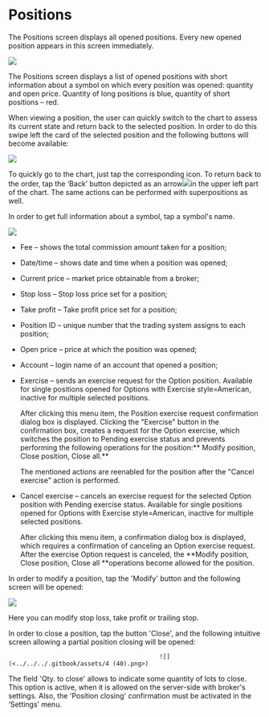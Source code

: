 # Positions

The Positions screen displays all opened positions. Every new opened position appears in this screen immediately.

![](<../../../.gitbook/assets/1 (99).png>)

The Positions screen displays a list of opened positions with short information about a symbol on which every position was opened: quantity and open price. Quantity of long positions is blue, quantity of short positions – red.

When viewing a position, the user can quickly switch to the chart to assess its current state and return back to the selected position. In order to do this swipe left the card of the selected position and the following buttons will become available:

![](<../../../.gitbook/assets/screenshot\_2 (5).jpg>)

To quickly go to the chart, just tap the corresponding icon. To return back to the order, tap the ‘Back’ button depicted as an arrow![](https://lh5.googleusercontent.com/FeoB164MubEhRzjZI288O316A51qKXagx2sSMaReRPOJ5NDeC1l862wWctT_U2Wkbuni-qTC-7pAzYNKFJxG5Z_SP7h57i4K3CKTGGyWTnOqE0msvOjWah_NT\_36eIuww74QtXeI)in the upper left part of the chart. The same actions can be performed with superpositions as well.

In order to get full information about a symbol, tap a symbol's name.

![](<../../../.gitbook/assets/2 (86).png>)

* Fee – shows the total commission amount taken for a position;
* Date/time – shows date and time when a position was opened;
* Current price – market price obtainable from a broker;
* Stop loss – Stop loss price set for a position;
* Take profit – Take profit price set for a position;
* Position ID – unique number that the trading system assigns to each position;
* Open price – price at which the position was opened;
* Account – login name of an account that opened a position;
*   Exercise – sends an exercise request for the Option position. Available for single positions opened for Options with Exercise style=American, inactive for multiple selected positions. 

    After clicking this menu item, the Position exercise request confirmation dialog box is displayed. Clicking the "Exercise" button in the confirmation box, creates a request for the Option exercise, which switches the position to Pending exercise status and prevents performing the following operations for the position:** Modify position, Close position, Close all.**

    The mentioned actions are reenabled for the position after the "Cancel exercise" action is performed.
*   Cancel exercise – cancels an exercise request for the selected Option position with Pending exercise status. Available for single positions opened for Options with Exercise style=American, inactive for multiple selected positions.

    After clicking this menu item, a confirmation dialog box is displayed, which requires a confirmation of canceling an Option exercise request. After the exercise Option request is canceled, the **Modify position, Close position, Close all **operations become allowed for the position.   

In order to modify a position, tap the 'Modify' button and the following screen will be opened:

![](<../../../.gitbook/assets/3 (74).png>)

Here you can modify stop loss, take profit or trailing stop.

In order to close a position, tap the button 'Close', and the following intuitive screen allowing a partial position closing will be opened:   

                                              ![](<../../../.gitbook/assets/4 (40).png>) 

The field 'Qty. to close' allows to indicate some quantity of lots to close. This option is active, when it is allowed on the server-side with broker's settings. Also, the 'Position closing' confirmation must be activated in the ‘Settings’ menu.
